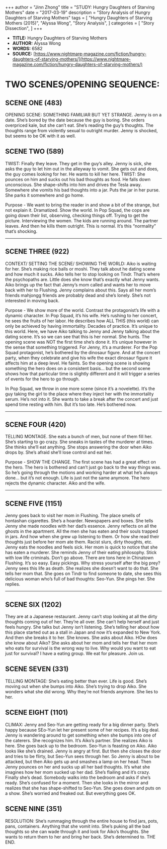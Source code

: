 +++
author = "Jinn Zhong"
title = "STUDY: Hungry Daughters of Starving Mothers"
date = "2017-03-19"
description = "Story Analysis of Hungry Daughters of Starving Mothers"
tags = [
    "Hungry Daughters of Starving Mothers (2015)",
    "Alyssa Wong",
    "Story Analysis",
]
categories = [
    "Story Dissection",
]
+++

* **TITLE:** Hungry Daughters of Starving Mothers
* **AUTHOR:** Alyssa Wong
* **WORDS:** 6582
* **SOURCE:** [https://www.nightmare-magazine.com/fiction/hungry-daughters-of-starving-mothers/](https://www.nightmare-magazine.com/fiction/hungry-daughters-of-starving-mothers/)

# TWO SCENES/OPENING SEQUENCE:

## SCENE ONE (483)
OPENING SCENE: SOMETHING FAMILIAR BUT YET STRANGE.
Jenny is on a date. She’s bored by the date because the guy is boring. She orders overpriced kale, but she can’t eat. She’s reading the guy’s thoughts. The thoughts range from violently sexual to outright murder. Jenny is shocked, but seems to be OK with it as well.

## SCENE TWO (589)
TWIST: Finally they leave. They get in the guy’s alley. Jenny is sick, she asks the guy to let him out in the alleyway to vomit. She gets out and does, the guy comes looking for her. He wants to kill her here. TWIST: She pounces on him and sucks out his bad thoughts as food. He falls down unconscious. She shape-shifts into him and drives the Tesla away. Somewhere she vomits his bad thoughts into a jar. Puts the jar in her purse. She parks it somewhere and go home.

Purpose - We want to bring the reader in and show a bit of the strange, but not explain it. Dramatized. Show the world. In Pop Squad, the cops are going down their list, observing, checking things off. Trying to get the picture. Interviewing the women. The kids are running around. The partner leaves. And then he kills them outright. This is normal. It’s this “normality” that’s shocking.

****************
## SCENE THREE (922)
CONTEXT/ SETTING THE SCENE/ SHOWING THE WORLD: 
Aiko is waiting for her. She’s making rice balls or moshi. They talk about he dating scene and how much it sucks. Aiko tells her to stop looking on Tindr. That’s where the psychopaths are. Little does she know that’s exactly what Jenny wants. Aiko brings up the fact that Jenny’s mom called and wants her to move back with her to Flushing. Jenny complains about this. Says all her mom’s friends mahjongg friends are probably dead and she’s lonely. She’s not interested in moving back.

Purpose - We show more of the world. Contrast the protagonist’s life with a dynamic character. In Pop Squad, it’s his wife. He’s rushing to her concert, he sees the fruits of her labor. He describes how ALL THIS (this world) can only be achieved by having immortality. Decades of practice. It’s unique to this world. Here, we have Aiko talking to Jenny and Jenny talking about the dating scene. It’s so we can see that this is her normal. She hunts. The opening scene was NOT the first time she’s done it. It’s unique however in the sense that something triggered. For Jenny, it’s a murderer. For the Pop Squad protagonist, he’s bothered by the dinosaur figure. And at the concert party, when they celebrate and give his wife the exact dinosaur figure it affects him at a deep level. He faints. So the opening scene is showing something the hero does on a consistent basis… but the second scene shows how that particular time is slightly different and it will trigger a series of events for the hero to go through.

In Pop Squad, we throw in one more scene (since it’s a novelette). It’s the guy taking the girl to the place where they inject her with the immortality serum. He’s not into it. She wants to take a break after the concert and just spend time resting with him. But it’s too late. He’s bothered now.

****************
## SCENE FOUR (420)
TELLING MONTAGE. She eats a bunch of men, but none of them fill her. She’s starting to go crazy. She sneaks in tastes of the murderer at times. She thinks she’ll eat anything. She stops answering the door when Aiko drops by. She’s afraid she’ll lose control and eat her.


Purpose - SHOW THE CHANGE. The first scene has had a great effect on the hero. The hero is bothered and can’t just go back to the way things was. So he’s going through the motions and working harder at what he’s always done… but it’s not enough. Life is just not the same anymore. The hero rejects the dynamic character. Aiko and the wife.

***************
## SCENE FIVE (1151)
Jenny goes back to visit her mom in Flushing. The place smells of hontashan cigarettes. She’s a hoarder. Newspapers and boxes. She tells Jenny she made noodles with her dad’s essence. Jenny reflects on all the ghosts in the apartment. All the men she has eaten and their souls trapped in jars. And how when she grew up listening to them. Or how she read their thoughts just before her mom ate them. Racist slurs, dirty thoughts, etc. Jenny eats the noodles and feels sick. Her mom is quick to notice that she has eaten a murderer. She reminds Jenny of their eating philosophy. Stick with low life criminals. Don’t go above. There are tons here in Chinatown Flushing. It’s so easy. Easy pickings. Why stress yourself after the big prey? Jenny sees this life as death. She realizes she doesn’t want to do that. She tells her mom that. She goes on Tindr to find someone to date, she sees this delicious woman who’s full of bad thoughts: Seo-Yun. She pings her. She replies.

***************
## SCENE SIX (1202)
They are at a Japanese restaurant. Jenny can’t stop looking at all the dirty thoughts coming out of her. They’re all over. She can’t help herself and just feels hungry. She talks but Jenny isn’t listening. She’s telling her about how this place started out as a stall in Japan and now it’s expanded to New York. And then she breaks it to her. She knows. She asks about Aiko. HOw does she know about Aiko? She asks about her mom and tells her that her mom who eats for survival is the wrong way to live. Why would you want to eat just for survival? I have a eating group. We eat for pleasure. Join us.


## SCENE SEVEN (331)
TELLING MONTAGE: She’s eating better than ever. Life is good. She’s moving out when she bumps into Aiko. She’s trying to drop Aiko. She wonders what she did wrong. Why they’re not friends anymore. She lies to her.

## SCENE EIGHT (1101)
CLIMAX: Jenny and Seo-Yun are getting ready for a big dinner party. She’s happy because SEo-Yun let her present some of her recipes. It’s a big deal. Jenny is wandering around to get something when she bumps into one of the caterers. She recognizes him. It’s Aiko’s partner. She realizes Aiko is here. She goes back up to the bedroom. Seo-Yun is feasting on Aiko. Aiko looks like she’s drained. Jenny is angry at first. But then she closes the door and tries to be flirty, but Seo-Yun sees through her. So Jenny is about to be attacked, but then Aiko gets up and smashes a lamp on her head. Then Jenny pounces on her and sucks up all her bad thoughts. It’s what she imagines how her mom sucked up her dad. She’s flailing and it’s crazy. Finally she’s dead. Somebody walks into the bedroom and asks if she’s ready. She’s confused for a moment. Then she looks in the mirror and realizes that she has shape-shifted to Seo-Yun. She goes down and puts on a show. She’s worried and freaked out. But everything goes OK.

## SCENE NINE (351)
RESOLUTION: She’s rummaging through the entire house to find jars, pots, pans, containers. Anything that she vomit into. She’s puking all the bad thoughts so she can wade through it and look for Aiko’s thoughts. She wants to return them to her and bring her back. She’s determined to. THE END.

